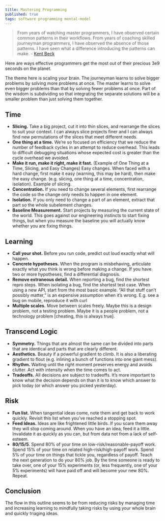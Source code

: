 ```yaml
---
title: Mastering Programming
published: true
tags: software programming mental-model
---
```

> From years of watching master programmers, I have observed certain common patterns in their workflows. From years of coaching skilled journeyman programmers, I have observed the absence of those patterns. I have seen what a difference introducing the patterns can make. - [Kent Beck](https://www.prod.facebook.com/notes/kent-beck/mastering-programming/1184427814923414)

Here are ways effective programmers get the most out of their precious 3e9 seconds on the planet.

The theme here is scaling your brain. The journeyman learns to solve bigger problems by solving more problems at once. The master learns to solve even bigger problems than that by solving fewer problems at once. Part of the wisdom is subdividing so that integrating the separate solutions will be a smaller problem than just solving them together.

## Time
- **Slicing.** Take a big project, cut it into thin slices, and rearrange the slices to suit your context. I can always slice projects finer and I can always find new permutations of the slices that meet different needs.
- **One thing at a time.** We’re so focused on efficiency that we reduce the number of feedback cycles in an attempt to reduce overhead. This leads to difficult debugging situations whose expected cost is greater than the cycle overhead we avoided.
- **Make it run, make it right, make it fast.** (Example of One Thing at a Time, Slicing, and Easy Changes) Easy changes. When faced with a hard change, first make it easy (warning, this may be hard), then make the easy change. (e.g. slicing, one thing at a time, concentration, isolation). Example of slicing.
- **Concentration.** If you need to change several elements, first rearrange the code so the change only needs to happen in one element.
- **Isolation.** If you only need to change a part of an element, extract that part so the whole subelement changes.
- **Baseline Measurement.** Start projects by measuring the current state of the world. This goes against our engineering instincts to start fixing things, but when you measure the baseline you will actually know whether you are fixing things.

## Learning

- **Call your shot.** Before you run code, predict out loud exactly what will happen.
- **Concrete hypotheses.** When the program is misbehaving, articulate exactly what you think is wrong before making a change. If you have two or more hypotheses, find a differential diagnosis.
- **Remove extraneous detail.** When reporting a bug, find the shortest repro steps. When isolating a bug, find the shortest test case. When using a new API, start from the most basic example. “All that stuff can’t possibly matter,” is an expensive assumption when it’s wrong.
E.g. see a bug on mobile, reproduce it with curl
- **Multiple scales.** Move between scales freely. Maybe this is a design problem, not a testing problem. Maybe it is a people problem, not a technology problem [cheating, this is always true].

## Transcend Logic

- **Symmetry.** Things that are almost the same can be divided into parts that are identical and parts that are clearly different.
- **Aesthetics.** Beauty if a powerful gradient to climb. It is also a liberating gradient to flout (e.g. inlining a bunch of functions into one giant mess).
- **Rhythm.** Waiting until the right moment preserves energy and avoids clutter. Act with intensity when the time comes to act.
- **Tradeoffs.** All decisions are subject to tradeoffs. It’s more important to know what the decision depends on than it is to know which answer to pick today (or which answer you picked yesterday).

## Risk

- **Fun list.** When tangential ideas come, note them and get back to work quickly. Revisit this list when you’ve reached a stopping spot.
- **Feed Ideas.** Ideas are like frightened little birds. If you scare them away they will stop coming around. When you have an idea, feed it a little. Invalidate it as quickly as you can, but from data not from a lack of self-esteem.
- **80/15/5.** Spend 80% of your time on low-risk/reasonable-payoff work. Spend 15% of your time on related high-risk/high-payoff work. Spend 5% of your time on things that tickle you, regardless of payoff. Teach the next generation to do your 80% job. By the time someone is ready to take over, one of your 15% experiments (or, less frequently, one of your 5% experiments) will have paid off and will become your new 80%. Repeat.

## Conclusion

The flow in this outline seems to be from reducing risks by managing time and increasing learning to mindfully taking risks by using your whole brain and quickly triaging ideas.
